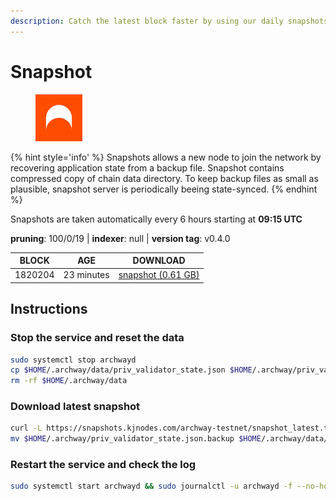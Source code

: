 ```yaml
---
description: Catch the latest block faster by using our daily snapshots.
---
```


# Snapshot

<figure><img src="https://raw.githubusercontent.com/kj89/cosmos-images/main/logos/archway.png" alt=""><figcaption></figcaption></figure>

{% hint style='info' %}
Snapshots allows a new node to join the network by recovering application state from a backup file. 
Snapshot contains compressed copy of chain data directory. To keep backup files as small as plausible, 
snapshot server is periodically beeing state-synced.
{% endhint %}

Snapshots are taken automatically every 6 hours starting at **09:15 UTC**

**pruning**: 100/0/19 | **indexer**: null | **version tag**: v0.4.0

| BLOCK             | AGE             | DOWNLOAD                                                                                            |
| ----------------- | --------------- | --------------------------------------------------------------------------------------------------- |
| 1820204 | 23 minutes | [snapshot (0.61 GB)](https://snapshots.kjnodes.com/archway-testnet/snapshot\_latest.tar.lz4) |

## Instructions

### Stop the service and reset the data

```bash
sudo systemctl stop archwayd
cp $HOME/.archway/data/priv_validator_state.json $HOME/.archway/priv_validator_state.json.backup
rm -rf $HOME/.archway/data
```

### Download latest snapshot

```bash
curl -L https://snapshots.kjnodes.com/archway-testnet/snapshot_latest.tar.lz4 | tar -Ilz4 -xf - -C $HOME/.archway
mv $HOME/.archway/priv_validator_state.json.backup $HOME/.archway/data/priv_validator_state.json
```

### Restart the service and check the log

```bash
sudo systemctl start archwayd && sudo journalctl -u archwayd -f --no-hostname -o cat
```
